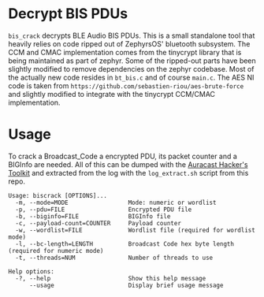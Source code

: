 # Decrypt BIS PDUs

``bis_crack`` decrypts BLE Audio BIS PDUs.
This is a small standalone tool that heavily relies on code ripped out of ZephyrsOS' bluetooth subsystem.
The CCM and CMAC implementation comes from the tinycrypt library that is being maintained as part of zephyr.
Some of the ripped-out parts have been slightly modified to remove dependencies on the zephyr codebase.
Most of the actually new code resides in ``bt_bis.c`` and of course ``main.c``.
The AES NI code is taken from ``https://github.com/sebastien-riou/aes-brute-force`` and slightly modified to integrate with the tinycrypt CCM/CMAC implementation.

# Usage

To crack a Broadcast_Code a encrypted PDU, its packet counter and a BIGInfo are needed.
All of this can be dumped with the [Auracast Hacker's Toolkit](https://github.com/auracast-research/auracast-hackers-toolkit) and extracted from the log with the ``log_extract.sh`` script from this repo.

```
Usage: biscrack [OPTIONS]...
  -m, --mode=MODE                 Mode: numeric or wordlist
  -p, --pdu=FILE                  Encrypted PDU file
  -b, --biginfo=FILE              BIGInfo file
  -c, --payload-count=COUNTER     Payload counter
  -w, --wordlist=FILE             Wordlist file (required for wordlist mode)
  -l, --bc-length=LENGTH          Broadcast Code hex byte length (required for numeric mode)
  -t, --threads=NUM               Number of threads to use

Help options:
  -?, --help                      Show this help message
      --usage                     Display brief usage message
```
